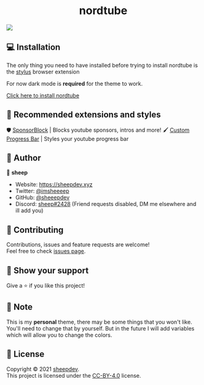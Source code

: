 <h1 align="center">nordtube</h1>

  <img src="https://socialify.git.ci/sheeepdev/nordtube/image?description=1&descriptionEditable=is%20a%20youtube%20theme%20based%20on%20the%20nord%20color%20scheme%20%F0%9F%8E%A8&font=Raleway&language=1&logo=https%3A%2F%2Fexternal-content.duckduckgo.com%2Fiu%2F%3Fu%3Dhttp%253A%252F%252Ficons.iconarchive.com%252Ficons%252Fdakirby309%252Fsimply-styled%252F128%252FYouTube-icon.png%26f%3D1%26nofb%3D1&pattern=Plus&theme=Dark" />


## 💻 Installation

The only thing you need to have installed before trying to install nordtube is the [stylus](https://github.com/openstyles/stylus) browser extension

For now dark mode is **required** for the theme to work.

[Click here to install nordtube](https://github.com/sheeepdev/nordtube/raw/main/nordtube.user.css)


## 🎨 Recommended extensions and styles


🛡️ [SponsorBlock](https://sponsor.ajay.app/) | Blocks youtube sponsors, intros and more!
🖌️ [Custom Progress Bar](https://33kk.github.io/uso-archive/?style=95280) | Styles your youtube progress bar


## 👤 Author

🐏 **sheep**

* Website: https://sheepdev.xyz
* Twitter: [@imsheeeep](https://twitter.com/imsheeeep)
* GitHub: [@sheeepdev](https://github.com/sheeepdev)
* Discord: [sheep#2428](https://discord.com/users/429303151598895106) (Friend requests disabled, DM me elsewhere and ill add you)

## 🤝 Contributing

Contributions, issues and feature requests are welcome!<br />Feel free to check [issues page](https://github.com/sheeepdev/nordtube/issues). 

## 🌟 Show your support

Give a ⭐️ if you like this project!

## 📝 Note

This is my **personal** theme, there may be some things that you won't like. You'll need to change that by yourself.
But in the future I will add variables which will allow you to change the colors.

## 📩 License

Copyright © 2021 [sheepdev](https://github.com/sheeepdev).<br />
This project is licensed under the [CC-BY-4.0](https://github.com/sheeepdev/nordtube/blob/main/LICENSE) license.
